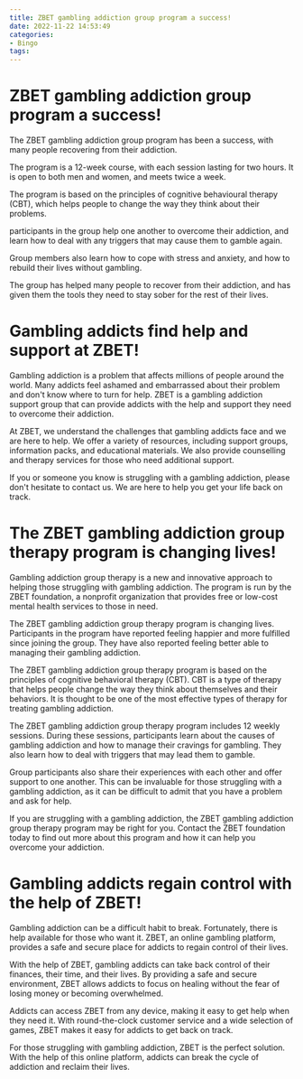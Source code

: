 ```yaml
---
title: ZBET gambling addiction group program a success!
date: 2022-11-22 14:53:49
categories:
- Bingo
tags:
---
```



#  ZBET gambling addiction group program a success!

The ZBET gambling addiction group program has been a success, with many people recovering from their addiction.

The program is a 12-week course, with each session lasting for two hours. It is open to both men and women, and meets twice a week.

The program is based on the principles of cognitive behavioural therapy (CBT), which helps people to change the way they think about their problems.

 participants in the group help one another to overcome their addiction, and learn how to deal with any triggers that may cause them to gamble again.

Group members also learn how to cope with stress and anxiety, and how to rebuild their lives without gambling.

The group has helped many people to recover from their addiction, and has given them the tools they need to stay sober for the rest of their lives.

#  Gambling addicts find help and support at ZBET!

Gambling addiction is a problem that affects millions of people around the world. Many addicts feel ashamed and embarrassed about their problem and don't know where to turn for help. ZBET is a gambling addiction support group that can provide addicts with the help and support they need to overcome their addiction.

At ZBET, we understand the challenges that gambling addicts face and we are here to help. We offer a variety of resources, including support groups, information packs, and educational materials. We also provide counselling and therapy services for those who need additional support.

If you or someone you know is struggling with a gambling addiction, please don't hesitate to contact us. We are here to help you get your life back on track.

#  The ZBET gambling addiction group therapy program is changing lives!

Gambling addiction group therapy is a new and innovative approach to helping those struggling with gambling addiction. The program is run by the ZBET foundation, a nonprofit organization that provides free or low-cost mental health services to those in need.

The ZBET gambling addiction group therapy program is changing lives. Participants in the program have reported feeling happier and more fulfilled since joining the group. They have also reported feeling better able to managing their gambling addiction.

The ZBET gambling addiction group therapy program is based on the principles of cognitive behavioral therapy (CBT). CBT is a type of therapy that helps people change the way they think about themselves and their behaviors. It is thought to be one of the most effective types of therapy for treating gambling addiction.

The ZBET gambling addiction group therapy program includes 12 weekly sessions. During these sessions, participants learn about the causes of gambling addiction and how to manage their cravings for gambling. They also learn how to deal with triggers that may lead them to gamble.

Group participants also share their experiences with each other and offer support to one another. This can be invaluable for those struggling with a gambling addiction, as it can be difficult to admit that you have a problem and ask for help.

If you are struggling with a gambling addiction, the ZBET gambling addiction group therapy program may be right for you. Contact the ZBET foundation today to find out more about this program and how it can help you overcome your addiction.

#  Gambling addicts regain control with the help of ZBET!

Gambling addiction can be a difficult habit to break. Fortunately, there is help available for those who want it. ZBET, an online gambling platform, provides a safe and secure place for addicts to regain control of their lives.

With the help of ZBET, gambling addicts can take back control of their finances, their time, and their lives. By providing a safe and secure environment, ZBET allows addicts to focus on healing without the fear of losing money or becoming overwhelmed.

Addicts can access ZBET from any device, making it easy to get help when they need it. With round-the-clock customer service and a wide selection of games, ZBET makes it easy for addicts to get back on track.

For those struggling with gambling addiction, ZBET is the perfect solution. With the help of this online platform, addicts can break the cycle of addiction and reclaim their lives.
